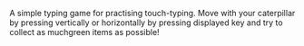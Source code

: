 A simple typing game for practising touch-typing. 
Move with your caterpillar by pressing vertically or horizontally by pressing displayed key 
and try to collect as muchgreen items as possible!
